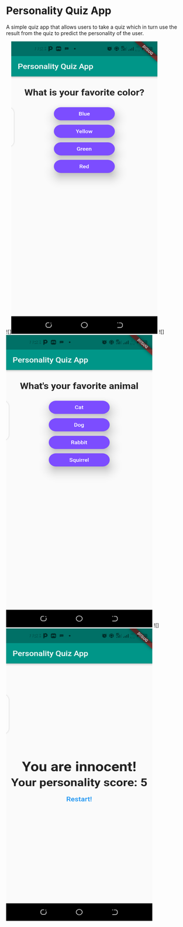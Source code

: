 # Personality Quiz App

A simple quiz app that allows users to take a quiz which in turn use the result from the quiz to predict the personality of the user.

![]<img src="https://github.com/AyobamiAdebesin/Personality-Quiz-App/blob/master/assets/images/Screenshot_20220113-112715.png" width="400" height="800">
![]<img src="https://github.com/AyobamiAdebesin/Personality-Quiz-App/blob/master/assets/images/Screenshot_20220113-112726.png" width="400" height="800">
![]<img src="https://github.com/AyobamiAdebesin/Personality-Quiz-App/blob/master/assets/images/Screenshot_20220113-112736.png" width="400" height="800">
